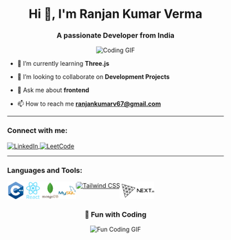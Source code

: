 <h1 align="center">Hi 👋, I'm Ranjan Kumar Verma</h1>
<h3 align="center">A passionate Developer from India</h3>

<p align="center">
  <img src="https://media.giphy.com/media/QZkpIdieotn3i/giphy.gif" alt="Coding GIF" width="500" />
</p>

- 🌱 I’m currently learning **Three.js**

- 👯 I’m looking to collaborate on **Development Projects**

- 💬 Ask me about **frontend**

- 📫 How to reach me **ranjankumarv67@gmail.com**

---

<h3 align="left">Connect with me:</h3>
<p align="left">
  <a href="https://linkedin.com/in/ranjan-kumar-verma" target="blank">
    <img align="center" src="https://raw.githubusercontent.com/rahuldkjain/github-profile-readme-generator/master/src/images/icons/Social/linked-in-alt.svg" alt="LinkedIn" height="30" width="40" />
  </a>
  <a href="https://www.leetcode.com/ranjankumarverma" target="blank">
    <img align="center" src="https://raw.githubusercontent.com/rahuldkjain/github-profile-readme-generator/master/src/images/icons/Social/leet-code.svg" alt="LeetCode" height="30" width="40" />
  </a>
</p>

---



<h3 align="left">Languages and Tools:</h3>
<p align="left" style="display: flex; gap: 10; flex-wrap: wrap;">
  <!-- C++ -->
  <a href="https://www.w3schools.com/cpp/" target="_blank" rel="noreferrer">
    <img src="https://raw.githubusercontent.com/devicons/devicon/master/icons/cplusplus/cplusplus-original.svg" alt="C++" width="40" height="40"/>
  </a>
  <!-- React -->
  <a href="https://reactjs.org/" target="_blank" rel="noreferrer">
    <img src="https://raw.githubusercontent.com/devicons/devicon/master/icons/react/react-original-wordmark.svg" alt="React" width="40" height="40"/>
  </a>
  <!-- MongoDB -->
  <a href="https://www.mongodb.com/" target="_blank" rel="noreferrer">
    <img src="https://raw.githubusercontent.com/devicons/devicon/master/icons/mongodb/mongodb-original-wordmark.svg" alt="MongoDB" width="40" height="40"/>
  </a>
  <!-- SQL -->
  <a href="https://www.mysql.com/" target="_blank" rel="noreferrer">
    <img src="https://raw.githubusercontent.com/devicons/devicon/master/icons/mysql/mysql-original-wordmark.svg" alt="MySQL" width="40" height="40"/>
  </a>
  <!-- Tailwind CSS -->
  <a href="https://tailwindcss.com/" target="_blank" rel="noreferrer">
    <img src="https://avatars.githubusercontent.com/u/67109815?s=200&v=4" alt="Tailwind CSS" width="40" height="40" style="border-radius: 5px;"/>
 
  <!-- Three.js -->
  <a href="https://threejs.org/" target="_blank" rel="noreferrer">
    <img src="https://raw.githubusercontent.com/devicons/devicon/master/icons/threejs/threejs-original.svg" alt="Three.js" width="40" height="40" style="background-color: white; border-radius: 5px;"/>
  </a>
  <!-- Next.js -->
  <a href="https://nextjs.org/" target="_blank" rel="noreferrer">
    <img src="https://raw.githubusercontent.com/devicons/devicon/master/icons/nextjs/nextjs-original-wordmark.svg" alt="Next.js" width="40" height="40"/>
  </a>
</p>




<h3 align="center">🎉 Fun with Coding</h3>
<p align="center">
  <img src="https://media.giphy.com/media/3o7abldj0b3rxrZUxW/giphy.gif" alt="Fun Coding GIF" width="300"/>
</p>
